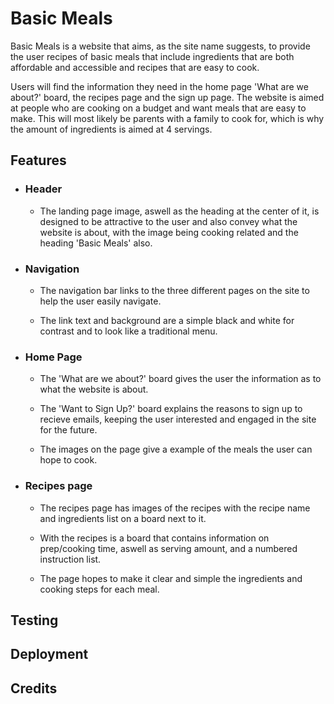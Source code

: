
# Basic Meals

Basic Meals is a website that aims, as the site name suggests, to provide the user recipes of basic meals that include ingredients that are both affordable and accessible and recipes that are easy to cook.

Users will find the information they need in the home page 'What are we about?' board, the recipes page and the sign up page. The website is aimed at people who are cooking on a budget and want meals that are easy to make. This will most likely be parents with a family to cook for, which is why the amount of ingredients is aimed at 4 servings.

## Features

- ### Header
  - The landing page image, aswell as the heading at the center of it, is designed to be attractive to the user and also convey what the website is about, with the image being cooking related and the heading 'Basic Meals' also.

- ### Navigation
  - The navigation bar links to the three different pages on the site to help the user easily navigate.

  - The link text and background are a simple black and white for contrast and to look like a traditional menu.

- ### Home Page
  - The 'What are we about?' board gives the user the information as to what the website is about.
  
  - The 'Want to Sign Up?' board explains the reasons to sign up to recieve emails, keeping the user interested and engaged in the site for the future.

  - The images on the page give a example of the meals the user can hope to cook.

- ### Recipes page
  - The recipes page has images of the recipes with the recipe name and ingredients list on a board next to it.

  - With the recipes is a board that contains information on prep/cooking time, aswell as serving amount, and a numbered instruction list.

  - The page hopes to make it clear and simple the ingredients and cooking steps for each meal.

 


## Testing

## Deployment

## Credits